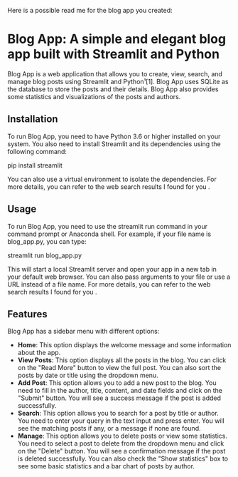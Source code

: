 Here is a possible read me for the blog app you created:

# Blog App: A simple and elegant blog app built with Streamlit and Python

Blog App is a web application that allows you to create, view, search, and manage blog posts using Streamlit and Python¹[1]. Blog App uses SQLite as the database to store the posts and their details. Blog App also provides some statistics and visualizations of the posts and authors.

## Installation

To run Blog App, you need to have Python 3.6 or higher installed on your system. You also need to install Streamlit and its dependencies using the following command:

pip install streamlit

You can also use a virtual environment to isolate the dependencies. For more details, you can refer to the web search results I found for you .

## Usage

To run Blog App, you need to use the streamlit run command in your command prompt or Anaconda shell. For example, if your file name is blog_app.py, you can type:

streamlit run blog_app.py

This will start a local Streamlit server and open your app in a new tab in your default web browser. You can also pass arguments to your file or use a URL instead of a file name. For more details, you can refer to the web search results I found for you .

## Features

Blog App has a sidebar menu with different options:

- **Home**: This option displays the welcome message and some information about the app.
- **View Posts**: This option displays all the posts in the blog. You can click on the "Read More" button to view the full post. You can also sort the posts by date or title using the dropdown menu.
- **Add Post**: This option allows you to add a new post to the blog. You need to fill in the author, title, content, and date fields and click on the "Submit" button. You will see a success message if the post is added successfully.
- **Search**: This option allows you to search for a post by title or author. You need to enter your query in the text input and press enter. You will see the matching posts if any, or a message if none are found.
- **Manage**: This option allows you to delete posts or view some statistics. You need to select a post to delete from the dropdown menu and click on the "Delete" button. You will see a confirmation message if the post is deleted successfully. You can also check the "Show statistics" box to see some basic statistics and a bar chart of posts by author.
